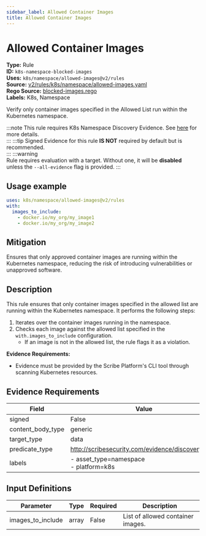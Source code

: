 ```yaml
---
sidebar_label: Allowed Container Images
title: Allowed Container Images
---  
```

# Allowed Container Images  
**Type:** Rule  
**ID:** `k8s-namespace-blocked-images`  
**Uses:** `k8s/namespace/allowed-images@v2/rules`  
**Source:** [v2/rules/k8s/namespace/allowed-images.yaml](https://github.com/scribe-public/sample-policies/blob/main/v2/rules/k8s/namespace/allowed-images.yaml)  
**Rego Source:** [blocked-images.rego](https://github.com/scribe-public/sample-policies/blob/main/v2/rules/k8s/namespace/blocked-images.rego)  
**Labels:** K8s, Namespace  

Verify only container images specified in the Allowed List run within the Kubernetes namespace.

:::note 
This rule requires K8s Namespace Discovery Evidence. See [here](https://deploy-preview-299--scribe-security.netlify.app/docs/platforms/discover#k8s-discovery) for more details.  
::: 
:::tip 
Signed Evidence for this rule **IS NOT** required by default but is recommended.  
::: 
:::warning  
Rule requires evaluation with a target. Without one, it will be **disabled** unless the `--all-evidence` flag is provided.
::: 

## Usage example

```yaml
uses: k8s/namespace/allowed-images@v2/rules
with:
  images_to_include:
    - docker.io/my_org/my_image1
    - docker.io/my_org/my_image2  
```

## Mitigation  
Ensures that only approved container images are running within the Kubernetes namespace, reducing the risk of introducing vulnerabilities or unapproved software.



## Description  
This rule ensures that only container images specified in the allowed list are running within the Kubernetes namespace.
It performs the following steps:

1. Iterates over the container images running in the namespace.
2. Checks each image against the allowed list specified in the `with.images_to_include` configuration.
   - If an image is not in the allowed list, the rule flags it as a violation.

**Evidence Requirements:**
- Evidence must be provided by the Scribe Platform's CLI tool through scanning Kubernetes resources.


## Evidence Requirements  
| Field | Value |
|-------|-------|
| signed | False |
| content_body_type | generic |
| target_type | data |
| predicate_type | http://scribesecurity.com/evidence/discovery/v0.1 |
| labels | - asset_type=namespace<br/>- platform=k8s |

## Input Definitions  
| Parameter | Type | Required | Description |
|-----------|------|----------|-------------|
| images_to_include | array | False | List of allowed container images. |

